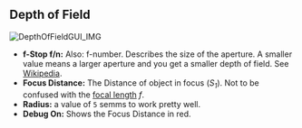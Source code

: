 ## Depth of Field
![DepthOfFieldGUI_IMG][DepthOfFieldGUI_IMG]
- **f-Stop f/n:** Also: f-number. Describes the size of the aperture. A smaller value means a larger aperture and you get a smaller depth of field. See [Wikipedia][fNumberWikipedia_LINK].
- **Focus Distance:** The Distance of object in focus (*S<sub>1</sub>*). Not to be confused with the [focal length][FocalLengthWikipedia_LINK] *f*.
- **Radius:** a value of `5` semms to work pretty well.
- **Debug On:** Shows the Focus Distance in red.


[DepthOfFieldGUI_IMG]:           https://i.imgur.com/EoKYzRb.png                  "Depth of Field GUI"


[fNumberWikipedia_LINK]:         https://en.wikipedia.org/wiki/F-number                       "f-number - Wikipedia"
[FocalLengthWikipedia_LINK]:     https://en.wikipedia.org/wiki/Focal_length                   "Focal length - Wikipedia"




